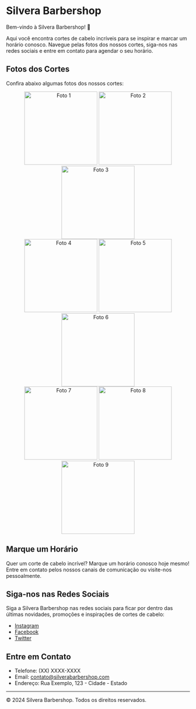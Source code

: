# Silvera Barbershop

Bem-vindo à Silvera Barbershop! 👋

Aqui você encontra cortes de cabelo incríveis para se inspirar e marcar um horário conosco. Navegue pelas fotos dos nossos cortes, siga-nos nas redes sociais e entre em contato para agendar o seu horário.

## Fotos dos Cortes

Confira abaixo algumas fotos dos nossos cortes:

<div align="center">
    <img src="https://cdn.discordapp.com/attachments/823446034604621844/1218343262884986910/Screenshot_20240315_204053_Instagram.jpg?ex=66075195&is=65f4dc95&hm=d6c5cb849d10e095c69757d9c9908bffc20452e905e62a45b05132410c6178a2" alt="Foto 1" width="200">
    <img src="https://cdn.discordapp.com/attachments/823446034604621844/1218343263254220870/Screenshot_20240315_204042_Instagram.jpg?ex=66075195&is=65f4dc95&hm=acba134294cb9fe5a952598f3ebd610f26502b66e8911b4ca45fb00a600a8f1f" alt="Foto 2" width="200">
    <img src="https://cdn.discordapp.com/attachments/823446034604621844/1218343263581245571/Screenshot_20240315_204013_Instagram.jpg?ex=66075195&is=65f4dc95&hm=13189f5b4e3307f6b0ec641f9a13bddb30c7afc5da82fee16c9d45ee604fc4ec" alt="Foto 3" width="200">
    <br>
    <img src="https://cdn.discordapp.com/attachments/823446034604621844/1218343263912591450/Screenshot_20240315_204002_Instagram.jpg?ex=66075195&is=65f4dc95&hm=057f58e2fbff3a363d520f51bec04256b226b496a4aeb3e6c366285cd6aab839" alt="Foto 4" width="200">
    <img src="https://cdn.discordapp.com/attachments/823446034604621844/1218343264214716529/Screenshot_20240315_203947_Instagram.jpg?ex=66075195&is=65f4dc95&hm=c658a2b796aac9e74206ad6fc58a568992ff74f48ec744196d2c76e0f2271771" alt="Foto 5" width="200">
    <img src="https://cdn.discordapp.com/attachments/823446034604621844/1218343264537546792/Screenshot_20240315_203930_Instagram.jpg?ex=66075195&is=65f4dc95&hm=8e34a0090dc4fc5462578013d725981397dfcb7dbeee50c4981a2c3d11a19198" alt="Foto 6" width="200">
    <br>
    <img src="https://cdn.discordapp.com/attachments/823446034604621844/1218343264835338320/Screenshot_20240315_203917_Instagram.jpg?ex=66075196&is=65f4dc96&hm=55209a9b1af2d5b82ffa94d9a44f3982acba3d10438577783461351de6350690" alt="Foto 7" width="200">
    <img src="https://cdn.discordapp.com/attachments/823446034604621844/1218343265175212123/Screenshot_20240315_203902_Instagram.jpg?ex=66075196&is=65f4dc96&hm=711690d00888445073e0542ff676c80a229e58263c97b8becc73eb31e9b7979c" alt="Foto 8" width="200">
    <img src="https://cdn.discordapp.com/attachments/823446034604621844/1218343265493848195/Screenshot_20240315_203842_Instagram.jpg?ex=66075196&is=65f4dc96&hm=c8646085e1bc8cf554cc289a6406c04f43a8d80070922813443f47cbdebc995c" alt="Foto 9" width="200">
</div>

## Marque um Horário

Quer um corte de cabelo incrível? Marque um horário conosco hoje mesmo! Entre em contato pelos nossos canais de comunicação ou visite-nos pessoalmente.

## Siga-nos nas Redes Sociais

Siga a Silvera Barbershop nas redes sociais para ficar por dentro das últimas novidades, promoções e inspirações de cortes de cabelo:

- [Instagram](https://instagram.com/silverabarbershop)
- [Facebook](https://facebook.com/silverabarbershop)
- [Twitter](https://twitter.com/silverabarbershop)

## Entre em Contato

- Telefone: (XX) XXXX-XXXX
- Email: contato@silverabarbershop.com
- Endereço: Rua Exemplo, 123 - Cidade - Estado

---

&copy; 2024 Silvera Barbershop. Todos os direitos reservados.
